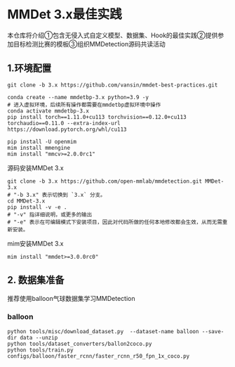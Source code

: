 # MMDet 3.x最佳实践

本仓库将介绍①包含无侵入式自定义模型、数据集、Hook的最佳实践②提供参加目标检测比赛的模板③组织MMDetection源码共读活动

## 1.环境配置


```shell
git clone -b 3.x https://github.com/vansin/mmdet-best-practices.git
```


```shell
conda create --name mmdetbp-3.x python=3.9 -y
# 进入虚拟环境，后续所有操作都需要在mmdetbp虚拟环境中操作
conda activate mmdetbp-3.x
pip install torch==1.11.0+cu113 torchvision==0.12.0+cu113 torchaudio==0.11.0 --extra-index-url https://download.pytorch.org/whl/cu113

pip install -U openmim
mim install mmengine
mim install "mmcv>=2.0.0rc1"
```

源码安装MMDet 3.x
```shell
git clone -b 3.x https://github.com/open-mmlab/mmdetection.git MMDet-3.x
# "-b 3.x" 表示切换到 `3.x` 分支。
cd MMDet-3.x
pip install -v -e .
# "-v" 指详细说明，或更多的输出
# "-e" 表示在可编辑模式下安装项目，因此对代码所做的任何本地修改都会生效，从而无需重新安装。
```

mim安装MMDet 3.x
```shll
mim install "mmdet>=3.0.0rc0"
```

## 2. 数据集准备

推荐使用balloon气球数据集学习MMDetection

### balloon

```shell
python tools/misc/download_dataset.py  --dataset-name balloon --save-dir data --unzip
python tools/dataset_converters/ballon2coco.py
python tools/train.py configs/balloon/faster_rcnn/faster_rcnn_r50_fpn_1x_coco.py
```